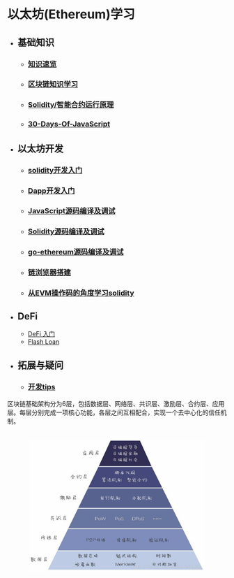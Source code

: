 # 以太坊(Ethereum)学习  
- ## 基础知识  
  - ### [知识速览](md/quick.md)
  - ### [区块链知识学习](md/blockchain-base.md)  
  - ### [Solidity/智能合约运行原理](md/solidity.md)  
  - ### [30-Days-Of-JavaScript](https://github.com/ymm135/30-Days-Of-JavaScript)  
- ## 以太坊开发 
  - ### [solidity开发入门](md/blockchain-app-dev.md)  
  - ### [Dapp开发入门](md/eth-app-dev.md)  
  - ### [JavaScript源码编译及调试](md/javascript.md)  
  - ### [Solidity源码编译及调试](md/solidity-debug.md)  
  - ### [go-ethereum源码编译及调试](md/go-ethereum.md)  
  - ### [链浏览器搭建](md/block-explorer.md)  
  - ### [从EVM操作码的角度学习solidity](md/evm-solidity.md)  

- ## DeFi  
  - [DeFi 入门](md/defi.md)  
  - [Flash Loan](md/flash-loan.md)  
- ## 拓展与疑问
  - ### [开发tips](md/tips.md)

区块链基础架构分为6层，包括数据层、网络层、共识层、激励层、合约层、应用层。每层分别完成一项核心功能，各层之间互相配合，实现一个去中心化的信任机制。  


<br>
<div align=center>
  <img src="res/images/区块链底层结构.jpg" width="80%"></img>
</div>

